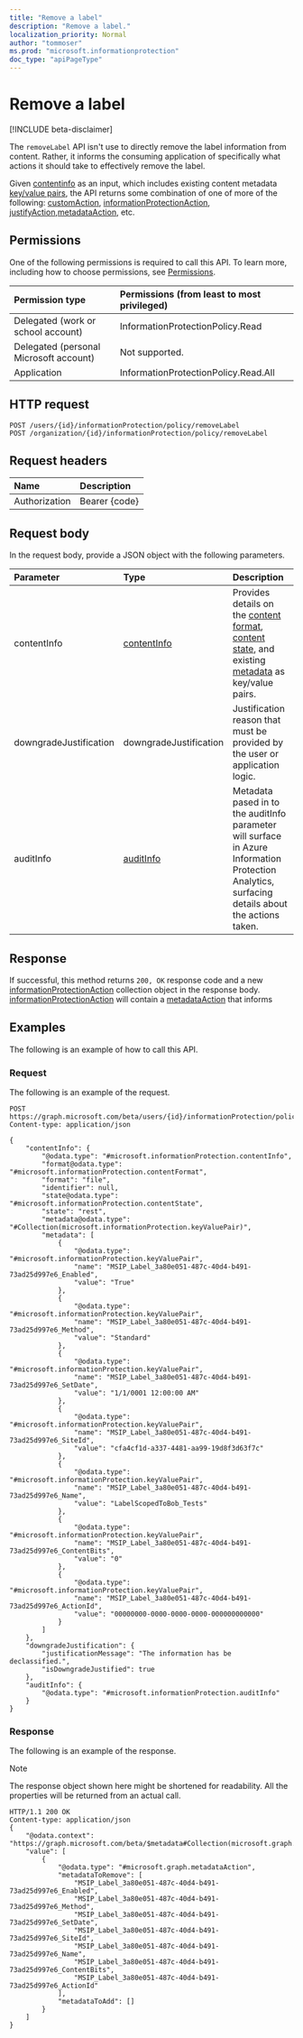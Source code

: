 ```yaml
---
title: "Remove a label"
description: "Remove a label."
localization_priority: Normal
author: "tommoser"
ms.prod: "microsoft.informationprotection"
doc_type: "apiPageType"
---
```


# Remove a label

[!INCLUDE beta-disclaimer]

The `removeLabel` API isn't use to directly remove the label information from content. Rather, it informs the consuming application of specifically what actions it should take to effectively remove the label. 

Given [contentinfo](../resources/contentinfo.md) as an input, which includes existing content metadata [key/value pairs](../resources/keyvaluepair.md), the API returns some combination of one of more of the following: [customAction](../resources/customaction.md), [informationProtectionAction](../resources/informationProtectionAction.md), [justifyAction](./resources/justifyAction.md),[metadataAction](../resources/metadataAction.md), etc.

## Permissions

One of the following permissions is required to call this API. To learn more, including how to choose permissions, see [Permissions](/graph/permissions-reference).

| Permission type                        | Permissions (from least to most privileged) |
| :------------------------------------- | :------------------------------------------ |
| Delegated (work or school account)     | InformationProtectionPolicy.Read            |
| Delegated (personal Microsoft account) | Not supported.                              |
| Application                            | InformationProtectionPolicy.Read.All        |

## HTTP request

<!-- { "blockType": "ignored" } -->

```http
POST /users/{id}/informationProtection/policy/removeLabel
POST /organization/{id}/informationProtection/policy/removeLabel
```

## Request headers

| Name          | Description   |
|:--------------|:--------------|
| Authorization | Bearer {code} |

## Request body

In the request body, provide a JSON object with the following parameters.

| Parameter    | Type        | Description |
|:-------------|:------------|:------------|
| contentInfo     | [contentInfo](../resources/contentInfo.md)         | Provides details on the [content format](../resources/enums.md#contentFormat), [content state](../resources/enums.md#contentState), and existing [metadata](../resources/keyvaluepair.md) as key/value pairs.           |
|downgradeJustification|downgradeJustification| Justification reason that must be provided by the user or application logic. |
| auditInfo       | [auditInfo](../resources/auditInfo.md)             | Metadata pased in to the auditInfo parameter will surface in Azure Information Protection Analytics, surfacing details about the actions taken. |

## Response

If successful, this method returns `200, OK` response code and a new [informationProtectionAction](../resources/informationprotectionaction.md) collection object in the response body. [informationProtectionAction](../resources/informationprotectionaction.md) will contain a [metadataAction](../resources/metadataaction.md) that informs 

## Examples

The following is an example of how to call this API.

### Request

The following is an example of the request.
<!-- {
  "blockType": "request",
  "name": "informationprotectionpolicy_removelabel"
}-->

```http
POST https://graph.microsoft.com/beta/users/{id}/informationProtection/policy/removeLabel
Content-type: application/json

{
    "contentInfo": {
        "@odata.type": "#microsoft.informationProtection.contentInfo",
        "format@odata.type": "#microsoft.informationProtection.contentFormat",
        "format": "file",
        "identifier": null,
        "state@odata.type": "#microsoft.informationProtection.contentState",
        "state": "rest",
        "metadata@odata.type": "#Collection(microsoft.informationProtection.keyValuePair)",
        "metadata": [
            {
                "@odata.type": "#microsoft.informationProtection.keyValuePair",
                "name": "MSIP_Label_3a80e051-487c-40d4-b491-73ad25d997e6_Enabled",
                "value": "True"
            },
            {
                "@odata.type": "#microsoft.informationProtection.keyValuePair",
                "name": "MSIP_Label_3a80e051-487c-40d4-b491-73ad25d997e6_Method",
                "value": "Standard"
            },
            {
                "@odata.type": "#microsoft.informationProtection.keyValuePair",
                "name": "MSIP_Label_3a80e051-487c-40d4-b491-73ad25d997e6_SetDate",
                "value": "1/1/0001 12:00:00 AM"
            },
            {
                "@odata.type": "#microsoft.informationProtection.keyValuePair",
                "name": "MSIP_Label_3a80e051-487c-40d4-b491-73ad25d997e6_SiteId",
                "value": "cfa4cf1d-a337-4481-aa99-19d8f3d63f7c"
            },
            {
                "@odata.type": "#microsoft.informationProtection.keyValuePair",
                "name": "MSIP_Label_3a80e051-487c-40d4-b491-73ad25d997e6_Name",
                "value": "LabelScopedToBob_Tests"
            },
            {
                "@odata.type": "#microsoft.informationProtection.keyValuePair",
                "name": "MSIP_Label_3a80e051-487c-40d4-b491-73ad25d997e6_ContentBits",
                "value": "0"
            },
            {
                "@odata.type": "#microsoft.informationProtection.keyValuePair",
                "name": "MSIP_Label_3a80e051-487c-40d4-b491-73ad25d997e6_ActionId",
                "value": "00000000-0000-0000-0000-000000000000"
            }
        ]
    },
    "downgradeJustification": {
        "justificationMessage": "The information has be declassified.",
        "isDowngradeJustified": true
    },
    "auditInfo": {
        "@odata.type": "#microsoft.informationProtection.auditInfo"
    }
}
```

### Response

The following is an example of the response.

> [!NOTE]
> The response object shown here might be shortened for readability. All the properties will be returned from an actual call.

<!-- {
  "blockType": "response",
  "truncated": true,
  "@odata.type": "microsoft.graph.informationProtectionAction",
  "isCollection": true
} -->

```http
HTTP/1.1 200 OK
Content-type: application/json
{
    "@odata.context": "https://graph.microsoft.com/beta/$metadata#Collection(microsoft.graph.informationProtectionAction)",
    "value": [
        {
            "@odata.type": "#microsoft.graph.metadataAction",
            "metadataToRemove": [
                "MSIP_Label_3a80e051-487c-40d4-b491-73ad25d997e6_Enabled",
                "MSIP_Label_3a80e051-487c-40d4-b491-73ad25d997e6_Method",
                "MSIP_Label_3a80e051-487c-40d4-b491-73ad25d997e6_SetDate",
                "MSIP_Label_3a80e051-487c-40d4-b491-73ad25d997e6_SiteId",
                "MSIP_Label_3a80e051-487c-40d4-b491-73ad25d997e6_Name",
                "MSIP_Label_3a80e051-487c-40d4-b491-73ad25d997e6_ContentBits",
                "MSIP_Label_3a80e051-487c-40d4-b491-73ad25d997e6_ActionId"
            ],
            "metadataToAdd": []
        }
    ]
}
```

<!-- uuid: 16cd6b66-4b1a-43a1-adaf-3a886856ed98
2019-02-04 14:57:30 UTC -->
<!-- {
  "type": "#page.annotation",
  "description": "informationProtectionPolicy: removeLabel",
  "keywords": "",
  "section": "documentation",
  "tocPath": ""
}-->